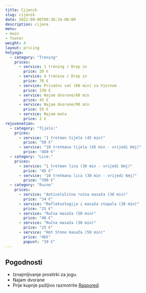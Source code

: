 ```yaml
---
title: Cijenik
slug: cijenik
date: 2022-09-06T00:36:24-08:00
description: cijena
menu:
- main
- footer
weight: 4
layout: pricing
hotyoga:
  - category: "Trening"
    prices:
      - service: 1 trening / Drop in
        price: 20 €
      - service: 4 trenina / Drop in
        price: 70 € 
      - service: Privatni sat (60 min) sa Vjernom
        price: 130 €
      - service: Najam dvorane/60 min
        price: 45 €
      - service: Najam dvorane/90 min
        price: 55 €
      - service: Najam mata
        price: 2 €
rejuvenation:
  - category: "Tijelo:"
    prices:
      - service: "1 tretman tijela (45 min)"
        price: "50 €"
      - service: "10 tretmana tijela (45 min - vrijedi 6mj)"
        price: "460 €"
  - category: "Lice:"
    prices:
      - service: "1 tretman lica (30 min - vrijedi 6mj)"
        price: "45 €"
      - service: "10 tretmana lica (30 min - vrijedi 6mj)"
        price: "390 €"
  - category: "Rucne"
    prices:
      - service: "Anticelulitna ručna masaža (30 min)"
        price: "34 €"
      - service: "Refleksologija i masaža stopala (30 min)"
        price: "25 €"
      - service: "Ručna masaža (50 min)"
        price: "46 €"
      - service: "Ručna masaža (30 min)"
        price: "25 €"
      - service: "Hot Stone masaža (50 min)"
        price: "46€"
        popust: "39 €"
---
```


## Pogodnosti

* Iznajmljivanje prostirki za jogu.
* Najam dvorane
* Prije kupnje pažljivo razmotrite [Raspored](/hot-yoga).
